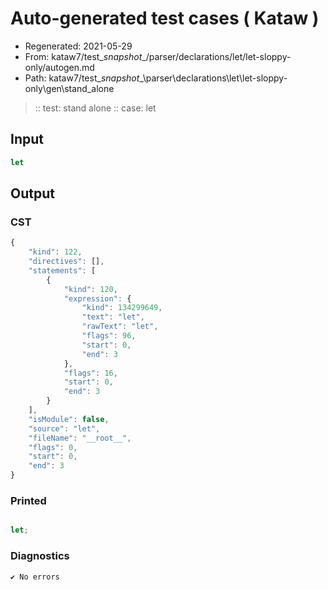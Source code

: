 # Auto-generated test cases ( Kataw )
- Regenerated: 2021-05-29
- From: kataw7/test\__snapshot__/parser/declarations/let/let-sloppy-only/autogen.md
- Path: kataw7/test\__snapshot__\parser\declarations\let\let-sloppy-only\gen\stand_alone
> :: test: stand alone
> :: case: let
## Input

`````js
let
`````
## Output

### CST

```javascript
{
    "kind": 122,
    "directives": [],
    "statements": [
        {
            "kind": 120,
            "expression": {
                "kind": 134299649,
                "text": "let",
                "rawText": "let",
                "flags": 96,
                "start": 0,
                "end": 3
            },
            "flags": 16,
            "start": 0,
            "end": 3
        }
    ],
    "isModule": false,
    "source": "let",
    "fileName": "__root__",
    "flags": 0,
    "start": 0,
    "end": 3
}
```

### Printed

```javascript

let;
```

### Diagnostics

```javascript
✔ No errors
```

